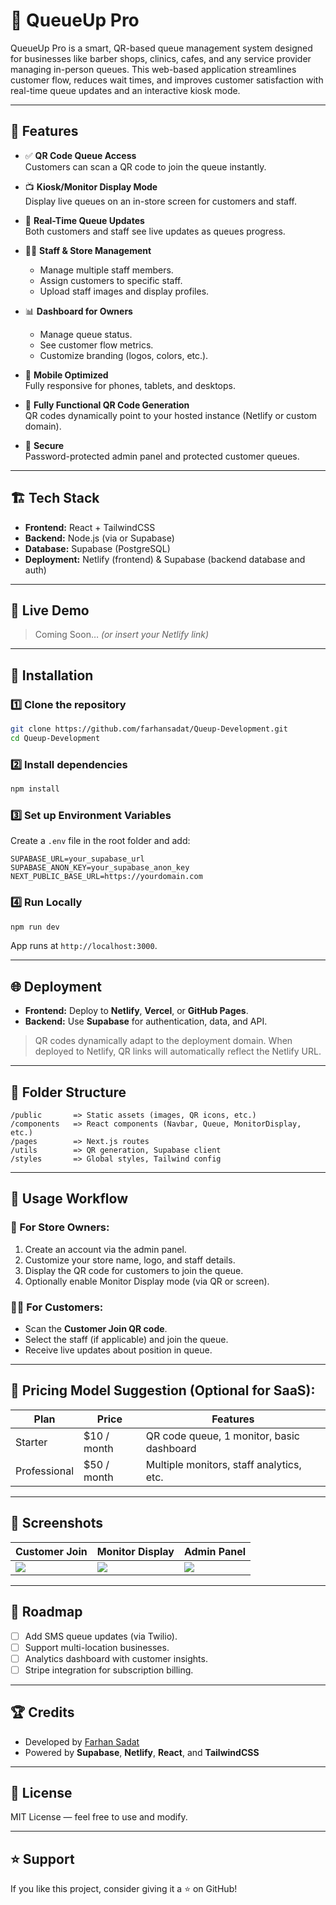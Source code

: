 
# 🚀 QueueUp Pro

QueueUp Pro is a smart, QR-based queue management system designed for businesses like barber shops, clinics, cafes, and any service provider managing in-person queues. This web-based application streamlines customer flow, reduces wait times, and improves customer satisfaction with real-time queue updates and an interactive kiosk mode.

---

## 🌟 Features

- ✅ **QR Code Queue Access**  
  Customers can scan a QR code to join the queue instantly.

- 📺 **Kiosk/Monitor Display Mode**  
  Display live queues on an in-store screen for customers and staff.

- 🔄 **Real-Time Queue Updates**  
  Both customers and staff see live updates as queues progress.

- 🧑‍💼 **Staff & Store Management**  
  - Manage multiple staff members.  
  - Assign customers to specific staff.  
  - Upload staff images and display profiles.

- 📊 **Dashboard for Owners**  
  - Manage queue status.  
  - See customer flow metrics.  
  - Customize branding (logos, colors, etc.).

- 📱 **Mobile Optimized**  
  Fully responsive for phones, tablets, and desktops.

- 🔗 **Fully Functional QR Code Generation**  
  QR codes dynamically point to your hosted instance (Netlify or custom domain).

- 🔐 **Secure**  
  Password-protected admin panel and protected customer queues.

---

## 🏗️ Tech Stack

- **Frontend:** React + TailwindCSS  
- **Backend:** Node.js (via  or Supabase)  
- **Database:** Supabase (PostgreSQL)  
- **Deployment:** Netlify (frontend) & Supabase (backend database and auth)  

---

## 🚀 Live Demo

> Coming Soon… *(or insert your Netlify link)*

---

## 🔧 Installation

### 1️⃣ Clone the repository

```bash
git clone https://github.com/farhansadat/Queup-Development.git
cd Queup-Development
```

### 2️⃣ Install dependencies

```bash
npm install
```

### 3️⃣ Set up Environment Variables

Create a `.env` file in the root folder and add:

```env
SUPABASE_URL=your_supabase_url
SUPABASE_ANON_KEY=your_supabase_anon_key
NEXT_PUBLIC_BASE_URL=https://yourdomain.com
```

### 4️⃣ Run Locally

```bash
npm run dev
```

App runs at `http://localhost:3000`.

---

## 🌐 Deployment

- **Frontend:** Deploy to **Netlify**, **Vercel**, or **GitHub Pages**.  
- **Backend:** Use **Supabase** for authentication, data, and API.

> QR codes dynamically adapt to the deployment domain. When deployed to Netlify, QR links will automatically reflect the Netlify URL.

---

## 🔗 Folder Structure

```
/public       => Static assets (images, QR icons, etc.)
/components   => React components (Navbar, Queue, MonitorDisplay, etc.)
/pages        => Next.js routes
/utils        => QR generation, Supabase client
/styles       => Global styles, Tailwind config
```

---

## 📜 Usage Workflow

### 🧑 For Store Owners:
1. Create an account via the admin panel.
2. Customize your store name, logo, and staff details.
3. Display the QR code for customers to join the queue.
4. Optionally enable Monitor Display mode (via QR or screen).

### 🧍‍♂️ For Customers:
- Scan the **Customer Join QR code**.
- Select the staff (if applicable) and join the queue.
- Receive live updates about position in queue.

---

## 💸 Pricing Model Suggestion (Optional for SaaS):

| Plan        | Price         | Features                                   |
|--------------|---------------|--------------------------------------------|
| Starter      | $10 / month   | QR code queue, 1 monitor, basic dashboard |
| Professional | $50 / month   | Multiple monitors, staff analytics, etc.  |

---

## 📸 Screenshots

| Customer Join | Monitor Display | Admin Panel |
|----------------|-----------------|--------------|
| ![](./public/screenshots/customer.png) | ![](./public/screenshots/monitor.png) | ![](./public/screenshots/admin.png) |

---

## 🚧 Roadmap

- [ ] Add SMS queue updates (via Twilio).
- [ ] Support multi-location businesses.
- [ ] Analytics dashboard with customer insights.
- [ ] Stripe integration for subscription billing.

---

## 🏆 Credits

- Developed by [Farhan Sadat](https://github.com/farhansadat)  
- Powered by **Supabase**, **Netlify**, **React**, and **TailwindCSS**  

---

## 📜 License

MIT License — feel free to use and modify.

---

## ⭐️ Support

If you like this project, consider giving it a ⭐️ on GitHub!  
